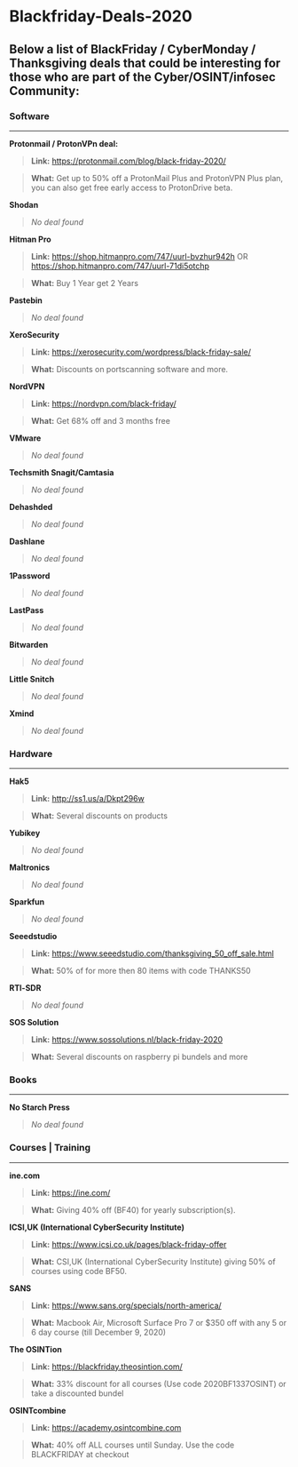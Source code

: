 # Blackfriday-Deals-2020



## **Below a list of BlackFriday / CyberMonday / Thanksgiving deals that could be interesting for those who are part of the Cyber/OSINT/infosec Community:**


### Software
---
**Protonmail / ProtonVPn deal:**

> **Link:** https://protonmail.com/blog/black-friday-2020/

> **What:** Get up to 50% off a ProtonMail Plus and ProtonVPN Plus plan, you can also get free early access to ProtonDrive beta.


**Shodan**

> *No deal found*

**Hitman Pro**

> **Link:** https://shop.hitmanpro.com/747/uurl-bvzhur942h OR https://shop.hitmanpro.com/747/uurl-71di5otchp

> **What:** Buy 1 Year get 2 Years


**Pastebin**

> *No deal found*

**XeroSecurity**

> **Link:** https://xerosecurity.com/wordpress/black-friday-sale/

> **What:** Discounts on portscanning software and more.

**NordVPN**

> **Link:** https://nordvpn.com/black-friday/

> **What:** Get 68% off and 3 months free

**VMware**

>*No deal found*

**Techsmith Snagit/Camtasia**

> *No deal found*


**Dehashded**

> *No deal found*


**Dashlane**

> *No deal found*


**1Password**

> *No deal found*


**LastPass**

> *No deal found*


**Bitwarden**

> *No deal found*


**Little Snitch**

> *No deal found*

**Xmind**

> *No deal found*




### Hardware
---
**Hak5**

> **Link:** http://ss1.us/a/Dkpt296w

> **What:** Several discounts on products


**Yubikey**

> *No deal found*


**Maltronics**

> *No deal found*

**Sparkfun**

> *No deal found*

**Seeedstudio**

> **Link:** https://www.seeedstudio.com/thanksgiving_50_off_sale.html

> **What:** 50% of for more then 80 items with code THANKS50

**RTl-SDR**

> *No deal found*

**SOS Solution**

> **Link:** https://www.sossolutions.nl/black-friday-2020

> **What:** Several discounts on raspberry pi bundels and more


### Books
---
**No Starch Press**

> *No deal found* 




### Courses | Training 
---
**ine.com**

> **Link:** https://ine.com/

> **What:** Giving 40% off (BF40) for yearly subscription(s).


**ICSI,UK (International CyberSecurity Institute)**

> **Link:** https://www.icsi.co.uk/pages/black-friday-offer

> **What:** CSI,UK (International CyberSecurity Institute) giving 50% of courses using code BF50.


**SANS**

> **Link:** https://www.sans.org/specials/north-america/

> **What:** Macbook Air, Microsoft Surface Pro 7 or $350 off with any 5 or 6 day course (till December 9, 2020)

**The OSINTion**

> **Link:** https://blackfriday.theosintion.com/

> **What:** 33% discount for all courses (Use code 2020BF1337OSINT) or take a discounted bundel

**OSINTcombine**

> **Link:** https://academy.osintcombine.com

> **What:** 40% off ALL courses until Sunday. Use the code BLACKFRIDAY at checkout





